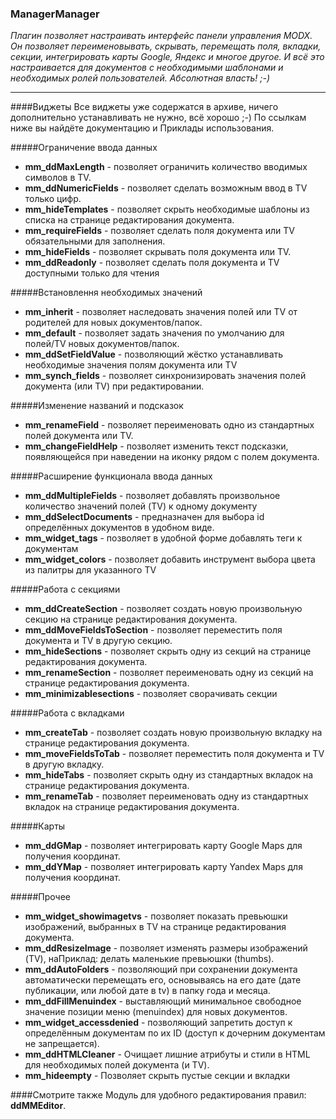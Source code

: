 ### ManagerManager

*Плагин позволяет настраивать интерфейс панели управления MODX. Он позволяет переименовывать, скрывать, перемещать поля, вкладки, секции, интегрировать карты Google, Яндекс и многое другое. И всё это настраивается для документов с необходимыми шаблонами и необходимых ролей пользователей. Абсолютная власть! ;-)*

***

####Виджеты
Все виджеты уже содержатся в архиве, ничего дополнительно устанавливать не нужно, всё хорошо ;-) 
По ссылкам ниже вы найдёте документацию и Приклады использования.


#####Ограничение ввода данных
- **mm_ddMaxLength** - позволяет ограничить количество вводимых символов в TV.
- **mm_ddNumericFields** - позволяет сделать возможным ввод в TV только цифр.
- **mm_hideTemplates** - позволяет скрыть необходимые шаблоны из списка на странице редактирования документа.
- **mm_requireFields** - позволяет сделать поля документа или TV обязательными для заполнения. 
- **mm_hideFields** - позволяет скрывать поля документа или TV.
- **mm_ddReadonly** - позволяет сделать поля документа и TV доступными только для чтения


#####Встановлення необходимых значений
- **mm_inherit** - позволяет наследовать значения полей или TV от родителей для новых документов/папок.
- **mm_default** - позволяет задать значения по умолчанию для полей/TV новых документов/папок. 
- **mm_ddSetFieldValue** - позволяющий жёстко устанавливать необходимые значения полям документа или TV
- **mm_synch_fields** - позволяет синхронизировать значения полей документа (или TV) при редактировании.


#####Изменение названий и подсказок
- **mm_renameField** - позволяет переименовать одно из стандартных полей документа или TV.
- **mm_changeFieldHelp** - позволяет изменить текст подсказки, появляющейся при наведении на иконку рядом с полем документа.


#####Расширение функционала ввода данных
- **mm_ddMultipleFields** - позволяет добавлять произвольное количество значений полей (TV) к одному документу
- **mm_ddSelectDocuments** - предназначен для выбора id определённых документов в удобном виде. 
- **mm_widget_tags** - позволяет в удобной форме добавлять теги к документам
- **mm_widget_colors** - позволяет добавить инструмент выбора цвета из палитры для указанного TV


#####Работа с секциями
- **mm_ddCreateSection** - позволяет создать новую произвольную секцию на странице редактирования документа.
- **mm_ddMoveFieldsToSection** - позволяет переместить поля документа и TV в другую секцию.
- **mm_hideSections** - позволяет скрыть одну из секций на странице редактирования документа.
- **mm_renameSection** - позволяет переименовать одну из секций на странице редактирования документа.
- **mm_minimizablesections** - позволяет сворачивать секции


#####Работа с вкладками
- **mm_createTab** - позволяет создать новую произвольную вкладку на странице редактирования документа.
- **mm_moveFieldsToTab** - позволяет переместить поля документа и TV в другую вкладку.
- **mm_hideTabs** - позволяет скрыть одну из стандартных вкладок на странице редактирования документа.
- **mm_renameTab** - позволяет переименовать одну из стандартных вкладок на странице редактирования документа.


#####Карты
- **mm_ddGMap** - позволяет интегрировать карту Google Maps для получения координат.
- **mm_ddYMap** - позволяет интегрировать карту Yandex Maps для получения координат.


#####Прочее
- **mm_widget_showimagetvs** - позволяет показать превьюшки изображений, выбранных в TV на странице редактирования документа.
- **mm_ddResizeImage** - позволяет изменять размеры изображений (TV), наПриклад: делать маленькие превьюшки (thumbs).
- **mm_ddAutoFolders** - позволяющий при сохранении документа автоматически перемещать его, основываясь на его дате (дате публикации, или любой дате в tv) в папку года и месяца.
- **mm_ddFillMenuindex** - выставляющий минимальное свободное значение позиции меню (menuindex) для новых документов.
- **mm_widget_accessdenied** - позволяющий запретить доступ к определённым документам по их ID (доступ к дочерним документам не запрещается).
- **mm_ddHTMLCleaner** - Очищает лишние атрибуты и стили в HTML для необходимых полей документа (и TV).
- **mm_hideempty** - Позволяет скрыть пустые секции и вкладки

####Смотрите также
Модуль для удобного редактирования правил: **ddMMEditor**.